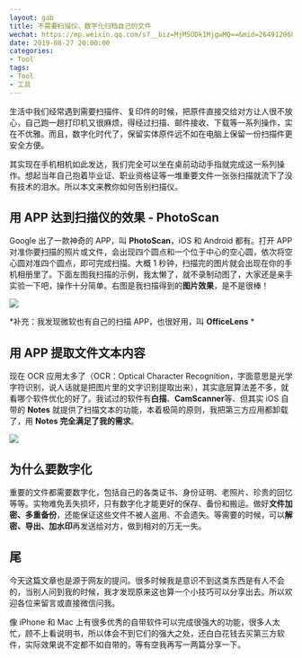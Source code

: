 ```yaml
---
layout: gab
title: 不需要扫描仪，数字化归档自己的文件
wechat: https://mp.weixin.qq.com/s?__biz=MjM5ODk1MjgwMQ==&mid=2649120689&idx=1&sn=562040cdfb96a75b2f5fe796195f979e&chksm=bed015bf89a79ca924acc16c708d29cc212e65ecca21d27ab2de092adb3b4837ab3f135592b7&token=1347935378&lang=zh_CN#rd
date: 2019-08-27 20:00:00
categories:
- Tool
tags:
- Tool
- 工具
---
```




生活中我们经常遇到需要扫描件、复印件的时候，把原件直接交给对方让人很不放心，自己跑一趟打印机又很麻烦，得经过扫描、邮件接收、下载等一系列操作，实在不优雅。而且，数字化时代了，保留实体原件远不如在电脑上保留一份扫描件更安全方便。

其实现在手机相机如此发达，我们完全可以坐在桌前动动手指就完成这一系列操作。想起当年自己抱着毕业证、职业资格证等一堆重要文件一张张扫描就流下了没有技术的泪水。所以本文来教你如何告别扫描仪。

## 用 APP 达到扫描仪的效果 - PhotoScan
Google 出了一款神奇的 APP，叫 **PhotoScan**，iOS 和 Android 都有。打开 APP 对准你要扫描的照片或文件，会出现四个圆点和一个位于中心的空心圆，依次将空心圆对准四个圆点，即可完成扫描。大概 1 秒钟，扫描完的图片就会出现在你的手机相册里了。下面左图我扫描的示例，我太懒了，就不录制动图了，大家还是亲手实验一下吧，操作十分简单。右图是我扫描得到的**图片效果**，是不是很棒！

![](https://geekpluxblog.oss-cn-hongkong.aliyuncs.com/scan/111.png?x-oss-process=style/zip)

*补充：我发现微软也有自己的扫描 APP，也很好用，叫 **OfficeLens** *


## 用 APP 提取文件文本内容
现在 OCR 应用太多了（OCR：Optical Character Recognition，字面意思是光学字符识别，说人话就是把图片里的文字识别提取出来），其实底层算法差不多，就看哪个软件优化的好了。我试过的软件有**白描**、**CamScanner**等、但其实 iOS 自带的 **Notes** 就提供了扫描文本的功能，本着极简的原则，我把第三方应用都卸载了，用 **Notes 完全满足了我的需求**。

![](https://geekpluxblog.oss-cn-hongkong.aliyuncs.com/scan/222.png?x-oss-process=style/zip)


## 为什么要数字化
重要的文件都需要数字化，包括自己的各类证书、身份证明、老照片、珍贵的回忆等等。实物难免丢失损坏，只有数字化才能更好的保存、备份和搬运。做好**文件加密、多重备份**，还能保证这些文件不被人盗用、不会遗失。等需要的时候，可以**解密、导出、加水印**再发送给对方，做到相对的万无一失。

## 尾
今天这篇文章也是源于网友的提问。很多时候我是意识不到这类东西是有人不会的，当别人问到我的时候，我才发现原来这也算一个小技巧可以分享出去。所以欢迎各位来留言或直接微信问我。

像 iPhone 和 Mac 上有很多优秀的自带软件可以完成很强大的功能，很多人太忙，顾不上看说明书，所以体会不到它们的强大之处，还白白花钱去买第三方软件，实际效果说不定都不如自带的，等有空我再写一两篇分享一下。